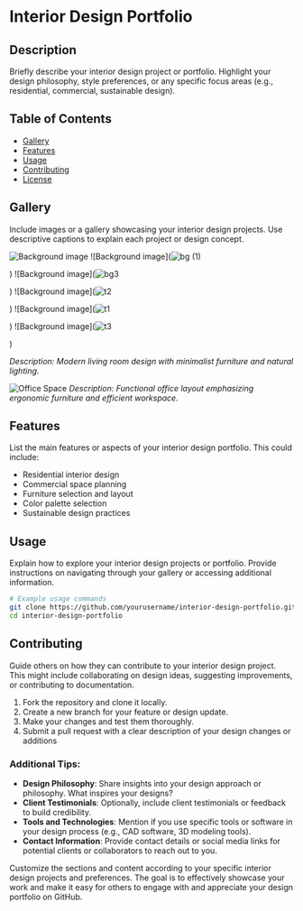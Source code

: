 # Interior Design Portfolio

## Description
Briefly describe your interior design project or portfolio. Highlight your design philosophy, style preferences, or any specific focus areas (e.g., residential, commercial, sustainable design).

## Table of Contents
- [Gallery](#gallery)
- [Features](#features)
- [Usage](#usage)
- [Contributing](#contributing)
- [License](#license)

## Gallery
Include images or a gallery showcasing your interior design projects. Use descriptive captions to explain each project or design concept.

![Background image](![cover](https://github.com/user-attachments/assets/bbec89cf-04c1-42d8-946f-88429ff2c00c)
)
![Background image](![bg (1)](https://github.com/user-attachments/assets/d9db0216-0875-4544-90c7-fbd840b99aa7)

)
![Background image](![bg3](https://github.com/user-attachments/assets/408cc827-0ed8-4f07-bca6-6c00b3cdbf42)

)
![Background image](![t2](https://github.com/user-attachments/assets/ab9ff9a3-4ef6-45a6-8a89-b6e4aa830acd)

)
![Background image](![t1](https://github.com/user-attachments/assets/9594fd98-c5a9-4adb-86b4-1da5886aab04)

)
![Background image](![t3](https://github.com/user-attachments/assets/887833df-31f9-46ae-a88d-66f3499a955e)


)


*Description: Modern living room design with minimalist furniture and natural lighting.*

![Office Space](images/office_space.jpg)
*Description: Functional office layout emphasizing ergonomic furniture and efficient workspace.*

## Features
List the main features or aspects of your interior design portfolio. This could include:

- Residential interior design
- Commercial space planning
- Furniture selection and layout
- Color palette selection
- Sustainable design practices

## Usage
Explain how to explore your interior design projects or portfolio. Provide instructions on navigating through your gallery or accessing additional information.

```bash
# Example usage commands
git clone https://github.com/yourusername/interior-design-portfolio.git
cd interior-design-portfolio
```

## Contributing
Guide others on how they can contribute to your interior design project. This might include collaborating on design ideas, suggesting improvements, or contributing to documentation.

1. Fork the repository and clone it locally.
2. Create a new branch for your feature or design update.
3. Make your changes and test them thoroughly.
4. Submit a pull request with a clear description of your design changes or additions
 
### Additional Tips:
- **Design Philosophy**: Share insights into your design approach or philosophy. What inspires your designs?
- **Client Testimonials**: Optionally, include client testimonials or feedback to build credibility.
- **Tools and Technologies**: Mention if you use specific tools or software in your design process (e.g., CAD software, 3D modeling tools).
- **Contact Information**: Provide contact details or social media links for potential clients or collaborators to reach out to you.

Customize the sections and content according to your specific interior design projects and preferences. The goal is to effectively showcase your work and make it easy for others to engage with and appreciate your design portfolio on GitHub.
